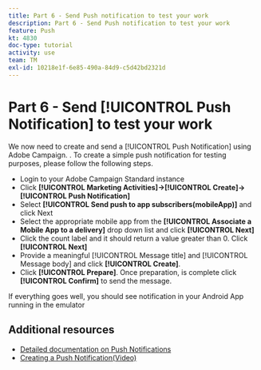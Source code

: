 ```yaml
---
title: Part 6 - Send Push notification to test your work
description: Part 6 - Send Push notification to test your work
feature: Push
kt: 4830
doc-type: tutorial
activity: use
team: TM
exl-id: 10218e1f-6e85-490a-84d9-c5d42bd2321d
---
```

# Part 6 - Send [!UICONTROL Push Notification] to test your work

We now need to create and send a [!UICONTROL Push Notification] using Adobe Campaign. . To create a simple push notification for testing purposes, please follow the following steps.

* Login to your Adobe Campaign Standard instance
* Click **[!UICONTROL Marketing Activities]->[!UICONTROL Create]->[!UICONTROL Push Notification]**
* Select **[!UICONTROL Send push to app subscribers(mobileApp)]** and click Next
* Select the appropriate mobile app from the **[!UICONTROL Associate a Mobile App to a delivery]** drop down list and click **[!UICONTROL Next]**
* Click the count label and it should return a value greater than 0. Click **[!UICONTROL Next]**
* Provide a meaningful [!UICONTROL Message title] and [!UICONTROL Message body] and click **[!UICONTROL Create]**.
* Click **[!UICONTROL Prepare]**. Once preparation, is complete click **[!UICONTROL Confirm]** to send the message.

If everything goes well, you should see notification in your Android App running in the emulator

## Additional resources

* [Detailed documentation on Push Notifications](https://docs.adobe.com/content/help/en/campaign-standard/using/communication-channels/push-notifications/about-push-notifications.html)
* [Creating a Push Notification(Video)](/help/communication-channels/mobile/push-notifications/creating-a-push-notification.md)

